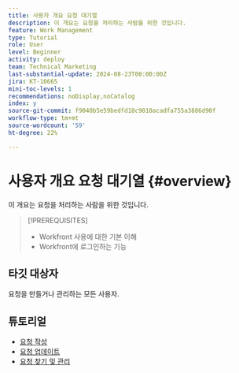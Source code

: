```yaml
---
title: 사용자 개요 요청 대기열
description: 이 개요는 요청을 처리하는 사람을 위한 것입니다.
feature: Work Management
type: Tutorial
role: User
level: Beginner
activity: deploy
team: Technical Marketing
last-substantial-update: 2024-08-23T00:00:00Z
jira: KT-10665
mini-toc-levels: 1
recommendations: noDisplay,noCatalog
index: y
source-git-commit: f9040b5e59bedfd18c9010acadfa755a3886d90f
workflow-type: tm+mt
source-wordcount: '59'
ht-degree: 22%

---
```



# 사용자 개요 요청 대기열 {#overview}

이 개요는 요청을 처리하는 사람을 위한 것입니다.

>[!PREREQUISITES]
>
>* Workfront 사용에 대한 기본 이해
>* Workfront에 로그인하는 기능

## 타깃 대상자

요청을 만들거나 관리하는 모든 사용자.

## 튜토리얼

* [요청 작성](/help/manage-work/issues-requests/make-a-request.md)
* [요청 업데이트](/help/manage-work/issues-requests/update-a-request.md)
* [요청 찾기 및 관리](/help/manage-work/issues-requests/find-requests.md)

